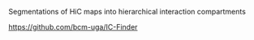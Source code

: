 Segmentations of HiC maps into hierarchical interaction compartments 

https://github.com/bcm-uga/IC-Finder
